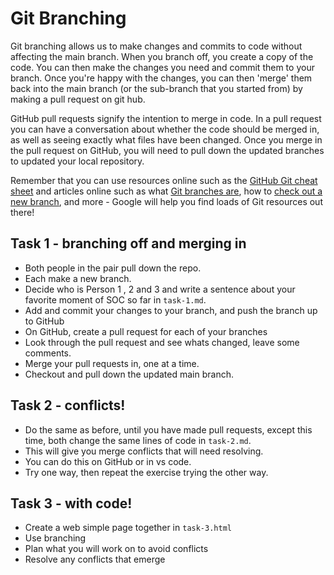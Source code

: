 # Git Branching

Git branching allows us to make changes and commits to code without affecting the main branch. When you branch off, you create a copy of the code. You can then make the changes you need and commit them to your branch. Once you're happy with the changes, you can then 'merge' them back into the main branch (or the sub-branch that you started from) by making a pull request on git hub.

GitHub pull requests signify the intention to merge in code. In a pull request you can have a conversation about whether the code should be merged in, as well as seeing exactly what files have been changed. Once you merge in the pull request on GitHub, you will need to pull down the updated branches to updated your local repository.

Remember that you can use resources online such as the [GitHub Git cheat sheet](https://education.github.com/git-cheat-sheet-education.pdf) and articles online such as what [Git branches are](https://www.w3schools.com/git/git_branch.asp?remote=github), how to [check out a new branch](https://www.w3docs.com/learn-git/git-checkout.html#checking-out-new-branches-8), and more - Google will help you find loads of Git resources out there!

## Task 1 - branching off and merging in

- Both people in the pair pull down the repo.
- Each make a new branch.
- Decide who is Person 1 , 2 and 3 and write a sentence about your favorite moment of SOC so far in `task-1.md`.
- Add and commit your changes to your branch, and push the branch up to GitHub
- On GitHub, create a pull request for each of your branches
- Look through the pull request and see whats changed, leave some comments.
- Merge your pull requests in, one at a time.
- Checkout and pull down the updated main branch.

## Task 2 - conflicts!

- Do the same as before, until you have made pull requests, except this time, both change the same lines of code in `task-2.md`.
- This will give you merge conflicts that will need resolving.
- You can do this on GitHub or in vs code.
- Try one way, then repeat the exercise trying the other way.

## Task 3 - with code!

- Create a web simple page together in `task-3.html`
- Use branching
- Plan what you will work on to avoid conflicts
- Resolve any conflicts that emerge
